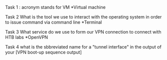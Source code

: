 Task 1 :
acronym stands for VM
	*Virtual machine

Task 2
What is the tool we use to interact with the operating system in order to issue command via command line 
	*Terminal

Task 3
What service do we use to form our VPN connection to connect with HTB labs
	*OpenVPN

Task 4
what is the sbbreviated name for a "tunnel interface" in the output of your [VPN boot-up sequence output]